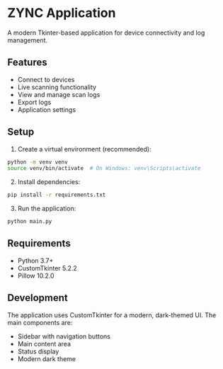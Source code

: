 # ZYNC Application

A modern Tkinter-based application for device connectivity and log management.

## Features

- Connect to devices
- Live scanning functionality
- View and manage scan logs
- Export logs
- Application settings

## Setup

1. Create a virtual environment (recommended):
```bash
python -m venv venv
source venv/bin/activate  # On Windows: venv\Scripts\activate
```

2. Install dependencies:
```bash
pip install -r requirements.txt
```

3. Run the application:
```bash
python main.py
```

## Requirements

- Python 3.7+
- CustomTkinter 5.2.2
- Pillow 10.2.0

## Development

The application uses CustomTkinter for a modern, dark-themed UI. The main components are:
- Sidebar with navigation buttons
- Main content area
- Status display
- Modern dark theme 